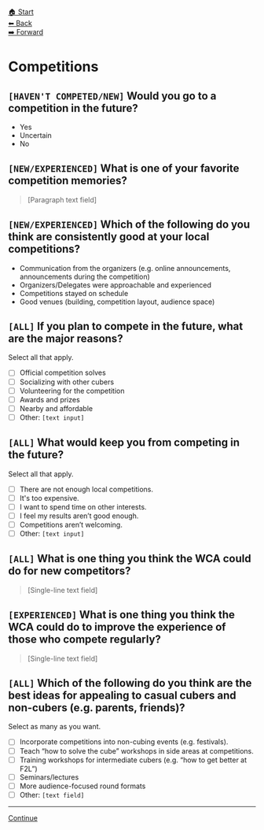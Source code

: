 [🏠 Start](./index.md)  
[⬅ Back](./1-experience-level.md)  
[️➡️ Forward](./3-communication.md)

# Competitions

## `[HAVEN'T COMPETED/NEW]` Would you go to a competition in the future?

- Yes
- Uncertain
- No

## `[NEW/EXPERIENCED]` What is one of your favorite competition memories?

> [Paragraph text field]

## `[NEW/EXPERIENCED]` Which of the following do you think are consistently good at your local competitions?

- Communication from the organizers (e.g. online announcements, announcements during the competition)
- Organizers/Delegates were approachable and experienced
- Competitions stayed on schedule
- Good venues (building, competition layout, audience space)

## `[ALL]` If you plan to compete in the future, what are the major reasons?

Select all that apply.

- [ ] Official competition solves
- [ ] Socializing with other cubers
- [ ] Volunteering for the competition
- [ ] Awards and prizes
- [ ] Nearby and affordable
- [ ] Other: `[text input]`

## `[ALL]` What would keep you from competing in the future?

Select all that apply.

- [ ] There are not enough local competitions.
- [ ] It's too expensive.
- [ ] I want to spend time on other interests.
- [ ] I feel my results aren’t good enough.
- [ ] Competitions aren’t welcoming.
- [ ] Other: `[text input]`

## `[ALL]` What is one thing you think the WCA could do for new competitors?

> [Single-line text field]

## `[EXPERIENCED]` What is one thing you think the WCA could do to improve the experience of those who compete regularly?

> [Single-line text field]

## `[ALL]` Which of the following do you think are the best ideas for appealing to casual cubers and non-cubers (e.g. parents, friends)?

Select as many as you want.

- [ ] Incorporate competitions into non-cubing events (e.g. festivals).
- [ ] Teach “how to solve the cube” workshops in side areas at competitions.
- [ ] Training workshops for intermediate cubers (e.g. “how to get better at F2L”)
- [ ] Seminars/lectures
- [ ] More audience-focused round formats
- [ ] Other: `[text field]`

<hr>

[Continue](./3-communication.md)
